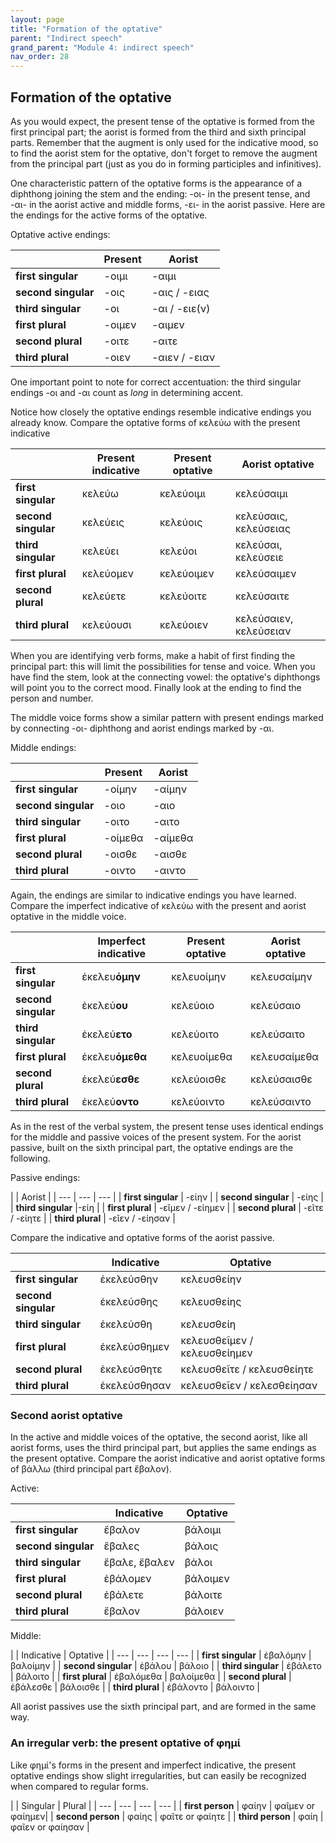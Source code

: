 ```yaml
---
layout: page
title: "Formation of the optative"
parent: "Indirect speech"
grand_parent: "Module 4: indirect speech"
nav_order: 28
---
```


## Formation of the optative

As you would expect, the present tense of the optative is formed from the first principal part; the aorist is formed from the third and sixth principal parts. Remember that the augment is only used for the indicative mood, so to find the aorist stem for the optative, don't forget to remove the augment from the principal part (just as you do in forming participles and infinitives).

One characteristic pattern of the optative forms is the appearance of a diphthong joining the stem and the ending: -οι- in the present tense, and -αι- in the aorist active and middle forms, -ει- in the aorist passive.  Here are the endings for the active forms of the optative.

Optative active endings:

| |  Present| Aorist |
| --- | --- | --- |
| **first singular** | -οιμι | -αιμι |
| **second singular** | -οις | -αις / -ειας |
| **third singular** | -οι | -αι / -ειε(ν) |
| **first plural** | -οιμεν | -αιμεν  |
| **second plural** | -οιτε | -αιτε  |
| **third plural** | -οιεν | -αιεν / -ειαν |


One important point to note for correct accentuation: the third singular endings -οι and -αι count as *long* in determining accent.



Notice how closely the optative endings resemble indicative endings you already know.  Compare the optative forms of κελεύω with the present indicative



| | Present indicative | Present optative| Aorist optative |
| --- | --- | --- | --- | 
| **first singular** | κελεύω | κελεύοιμι | κελεύσαιμι |
| **second singular** | κελεύεις | κελεύοις | κελεύσαις, κελεύσειας |
| **third singular** | κελεύει |  κελεύοι | κελεύσαι, κελεύσειε |
| **first plural** | κελεύομεν | κελεύοιμεν | κελεύσαιμεν |
| **second plural** | κελεύετε | κελεύοιτε | κελεύσαιτε |
| **third plural** | κελεύουσι | κελεύoιεν | κελεύσαιεν, κελεύσειαν |


When you are identifying verb forms, make a habit of first finding the principal part: this will limit the possibilities for tense and voice. When you have find the stem, look at the connecting vowel: the optative's diphthongs will point you to the correct mood. Finally look at the ending to find the person and number.


The middle voice forms show a similar pattern with present endings marked by connecting -οι- diphthong and aorist endings marked by -αι.


Middle endings:

| | Present | Aorist |
| --- | --- | --- | 
| **first singular** | -οίμην | -αίμην |
| **second singular** | -οιο  | -αιο |
| **third singular** | -οιτο | -αιτο |
| **first plural** | -οίμεθα | -αίμεθα |
| **second plural** | -οισθε | -αισθε |
| **third plural** | -οιντο | -αιντο |


Again, the endings are similar to indicative endings you have learned. Compare the imperfect indicative of κελεύω  with the present and aorist optative in the middle voice.


| | Imperfect indicative | Present optative | Aorist optative |
| --- | --- | --- | --- |
| **first singular** | ἐκελευ**όμην** |  κελευοίμην |  κελευσαίμην |
| **second singular** | ἐκελεύ**ου** |  κελεύοιο | κελεύσαιο |
| **third singular** | ἐκελεύ**ετο** |  κελεύοιτο | κελεύσαιτο |
| **first plural** | ἐκελευ**όμεθα** |  κελευοίμεθα | κελευσαίμεθα |
| **second plural** | ἐκελεύ**εσθε** |  κελεύοισθε |  κελεύσαισθε |
| **third plural** | ἐκελεύ**οντο** | κελεύοιντο | κελεύσαιντο |


As in the rest of the verbal system, the present tense uses identical endings for the middle and passive voices of the present system.  For the aorist passive, built on the sixth principal part, the optative endings are the following.

Passive endings:

| |  Aorist |
| --- | --- | --- | 
| **first singular** | -είην |
| **second singular** | -είης  |
| **third singular** |-είη |
| **first plural** |  -εῖμεν / -είημεν |
| **second plural** |  -εῖτε / -είητε |
| **third plural** |  -εῖεν / -είησαν |

Compare the indicative and optative forms of the aorist passive.

| | Indicative |  Optative |
| --- | --- | --- | 
| **first singular** | ἐκελεύσθην | κελευσθείην |
| **second singular** | ἐκελεύσθης |  κελευσθείης |
| **third singular** | ἐκελεύσθη |  κελευσθείη |
| **first plural** | ἐκελεύσθημεν |  κελευσθεῖμεν / κελευσθείημεν |
| **second plural** | ἐκελεύσθητε |κελευσθεῖτε / κελευσθείητε|
| **third plural** | ἐκελεύσθησαν |  κελευσθεῖεν / κελεσθείησαν |





### Second aorist optative

In the active and middle voices of the optative, the second aorist, like all aorist forms, uses the third principal part, but applies the same endings as the present optative. Compare the aorist indicative and aorist optative forms of βάλλω (third principal part ἔβαλον).


Active:

| | Indicative |  Optative |
| --- | --- | --- |
| **first singular** | ἔβαλον | βάλοιμι |
| **second singular** | ἔβαλες | βάλοις |
| **third singular** | ἔβαλε, ἔβαλεν | βάλοι |
| **first plural** | ἐβάλομεν | βάλοιμεν |
| **second plural** | ἐβάλετε |  βάλοιτε |
| **third plural** | ἔβαλον | βάλοιεν |



Middle:

| | Indicative | Optative |
| --- | --- | --- | --- |
| **first singular** | ἐβαλόμην | βαλοίμην |
| **second singular** | ἐβάλου |  βάλοιο |
| **third singular** | ἐβάλετο | βάλοιτο |
| **first plural** | ἐβαλόμεθα |  βαλοίμεθα |
| **second plural** | ἐβάλεσθε |  βάλοισθε |
| **third plural** | ἐβάλοντο | βάλοιντο |


All aorist passives use the sixth principal part, and are formed in the same way.



### An irregular verb: the present optative of φημί

Like φημί's forms in the present and imperfect indicative, the present optative endings show slight irregularities, but can easily be recognized when compared to regular forms.

| |  Singular | Plural | 
| --- | --- | --- | --- |
| **first person** | φαίην | φαῖμεν or φαίημεν|
| **second person** |  φαίης | φαῖτε or φαίητε |
| **third person** | φαίη | φαῖεν or φαίησαν |

